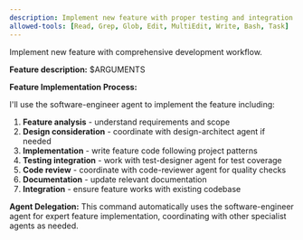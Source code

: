 ```yaml
---
description: Implement new feature with proper testing and integration
allowed-tools: [Read, Grep, Glob, Edit, MultiEdit, Write, Bash, Task]
---
```


Implement new feature with comprehensive development workflow.

**Feature description:** $ARGUMENTS

**Feature Implementation Process:**

I'll use the software-engineer agent to implement the feature including:

1. **Feature analysis** - understand requirements and scope
2. **Design consideration** - coordinate with design-architect agent if needed
3. **Implementation** - write feature code following project patterns
4. **Testing integration** - work with test-designer agent for test coverage
5. **Code review** - coordinate with code-reviewer agent for quality checks
6. **Documentation** - update relevant documentation
7. **Integration** - ensure feature works with existing codebase

**Agent Delegation:**
This command automatically uses the software-engineer agent for expert feature implementation, coordinating with other specialist agents as needed.